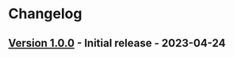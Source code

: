 # Changelog

## [Version 1.0.0](https://github.com/dataiku/dss-plugin-ai-art/releases/tag/v1.0.0) - Initial release - 2023-04-24
